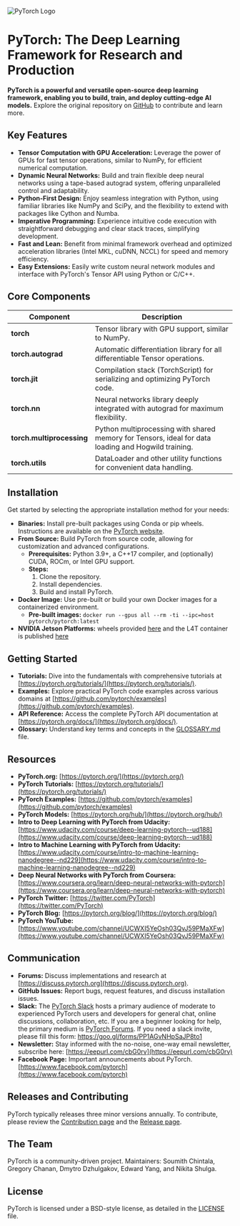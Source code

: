 ![PyTorch Logo](https://github.com/pytorch/pytorch/raw/main/docs/source/_static/img/pytorch-logo-dark.png)

# PyTorch: The Deep Learning Framework for Research and Production

**PyTorch is a powerful and versatile open-source deep learning framework, enabling you to build, train, and deploy cutting-edge AI models.** Explore the original repository on [GitHub](https://github.com/pytorch/pytorch) to contribute and learn more.

## Key Features

*   **Tensor Computation with GPU Acceleration:** Leverage the power of GPUs for fast tensor operations, similar to NumPy, for efficient numerical computation.
*   **Dynamic Neural Networks:** Build and train flexible deep neural networks using a tape-based autograd system, offering unparalleled control and adaptability.
*   **Python-First Design:** Enjoy seamless integration with Python, using familiar libraries like NumPy and SciPy, and the flexibility to extend with packages like Cython and Numba.
*   **Imperative Programming:** Experience intuitive code execution with straightforward debugging and clear stack traces, simplifying development.
*   **Fast and Lean:** Benefit from minimal framework overhead and optimized acceleration libraries (Intel MKL, cuDNN, NCCL) for speed and memory efficiency.
*   **Easy Extensions:** Easily write custom neural network modules and interface with PyTorch's Tensor API using Python or C/C++.

## Core Components

| Component                    | Description                                                                                                      |
| ---------------------------- | ---------------------------------------------------------------------------------------------------------------- |
| **torch**                    | Tensor library with GPU support, similar to NumPy.                                                             |
| **torch.autograd**           | Automatic differentiation library for all differentiable Tensor operations.                                       |
| **torch.jit**                | Compilation stack (TorchScript) for serializing and optimizing PyTorch code.                                    |
| **torch.nn**                 | Neural networks library deeply integrated with autograd for maximum flexibility.                                 |
| **torch.multiprocessing**    | Python multiprocessing with shared memory for Tensors, ideal for data loading and Hogwild training.            |
| **torch.utils**              | DataLoader and other utility functions for convenient data handling.                                             |

## Installation

Get started by selecting the appropriate installation method for your needs:

*   **Binaries:** Install pre-built packages using Conda or pip wheels. Instructions are available on the [PyTorch website](https://pytorch.org/get-started/locally/).
*   **From Source:** Build PyTorch from source code, allowing for customization and advanced configurations.
    *   **Prerequisites:** Python 3.9+, a C++17 compiler, and (optionally) CUDA, ROCm, or Intel GPU support.
    *   **Steps:**
        1.  Clone the repository.
        2.  Install dependencies.
        3.  Build and install PyTorch.
*   **Docker Image:** Use pre-built or build your own Docker images for a containerized environment.
    *   **Pre-built images:** `docker run --gpus all --rm -ti --ipc=host pytorch/pytorch:latest`
*   **NVIDIA Jetson Platforms:** wheels provided [here](https://forums.developer.nvidia.com/t/pytorch-for-jetson-version-1-10-now-available/72048) and the L4T container is published [here](https://catalog.ngc.nvidia.com/orgs/nvidia/containers/l4t-pytorch)

## Getting Started

*   **Tutorials:** Dive into the fundamentals with comprehensive tutorials at [https://pytorch.org/tutorials/](https://pytorch.org/tutorials/).
*   **Examples:** Explore practical PyTorch code examples across various domains at [https://github.com/pytorch/examples](https://github.com/pytorch/examples).
*   **API Reference:** Access the complete PyTorch API documentation at [https://pytorch.org/docs/](https://pytorch.org/docs/).
*   **Glossary:** Understand key terms and concepts in the [GLOSSARY.md](https://github.com/pytorch/pytorch/blob/main/GLOSSARY.md) file.

## Resources

*   **PyTorch.org:** [https://pytorch.org/](https://pytorch.org/)
*   **PyTorch Tutorials:** [https://pytorch.org/tutorials/](https://pytorch.org/tutorials/)
*   **PyTorch Examples:** [https://github.com/pytorch/examples](https://github.com/pytorch/examples)
*   **PyTorch Models:** [https://pytorch.org/hub/](https://pytorch.org/hub/)
*   **Intro to Deep Learning with PyTorch from Udacity:** [https://www.udacity.com/course/deep-learning-pytorch--ud188](https://www.udacity.com/course/deep-learning-pytorch--ud188)
*   **Intro to Machine Learning with PyTorch from Udacity:** [https://www.udacity.com/course/intro-to-machine-learning-nanodegree--nd229](https://www.udacity.com/course/intro-to-machine-learning-nanodegree--nd229)
*   **Deep Neural Networks with PyTorch from Coursera:** [https://www.coursera.org/learn/deep-neural-networks-with-pytorch](https://www.coursera.org/learn/deep-neural-networks-with-pytorch)
*   **PyTorch Twitter:** [https://twitter.com/PyTorch](https://twitter.com/PyTorch)
*   **PyTorch Blog:** [https://pytorch.org/blog/](https://pytorch.org/blog/)
*   **PyTorch YouTube:** [https://www.youtube.com/channel/UCWXI5YeOsh03QvJ59PMaXFw](https://www.youtube.com/channel/UCWXI5YeOsh03QvJ59PMaXFw)

## Communication

*   **Forums:** Discuss implementations and research at [https://discuss.pytorch.org](https://discuss.pytorch.org).
*   **GitHub Issues:** Report bugs, request features, and discuss installation issues.
*   **Slack:** The [PyTorch Slack](https://pytorch.slack.com/) hosts a primary audience of moderate to experienced PyTorch users and developers for general chat, online discussions, collaboration, etc. If you are a beginner looking for help, the primary medium is [PyTorch Forums](https://discuss.pytorch.org). If you need a slack invite, please fill this form: https://goo.gl/forms/PP1AGvNHpSaJP8to1
*   **Newsletter:** Stay informed with the no-noise, one-way email newsletter, subscribe here: [https://eepurl.com/cbG0rv](https://eepurl.com/cbG0rv)
*   **Facebook Page:** Important announcements about PyTorch. [https://www.facebook.com/pytorch](https://www.facebook.com/pytorch)

## Releases and Contributing

PyTorch typically releases three minor versions annually. To contribute, please review the [Contribution page](CONTRIBUTING.md) and the [Release page](RELEASE.md).

## The Team

PyTorch is a community-driven project. Maintainers: Soumith Chintala, Gregory Chanan, Dmytro Dzhulgakov, Edward Yang, and Nikita Shulga.

## License

PyTorch is licensed under a BSD-style license, as detailed in the [LICENSE](LICENSE) file.